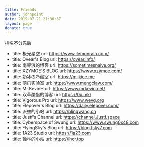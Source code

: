 ```yaml
---
title: Friends
author: johnpoint
date: 2019-07-21 21:30:37
layout: page
donate: true
---
```


排名不分先后

  - title: 极光星空
    url: https://www.ilemonrain.com/
  - title: Ovear's Blog
    url: https://ovear.info/
  - title: 南琴浪的博客
    url: https://sometimesnaive.org/
  - title: XZYMOE'S BLOG
    url: https://www.xzymoe.com/
  - title: 奶冰の冷藏室
    url: https://milkice.me
  - title: 萌爪实验室
    url: https://www.mengclaw.com/
  - title: Mr.KevinH
    url: https://www.mrkevin.net/
  - title: 双草酸酯的博客
    url: https://0x.mk/
  - title: Vigorous Pro
    url: https://www.wevg.org
  - title: Elepover's Blog
    url: https://daily.elepover.com/
  - title: 派兹的小站
    url: https://blingwang.cn
  - title: Justf‘s Channel
    url: https://channel.Justf.space
  - title: Cyberspace of Swung
    url: https://www.swung0x48.com
  - title: FlyingSky's Blog
    url: https://blog.fsky7.com
  - title: 1A23 Studio
    url: https://1a23.com
  - title: 翰林的小站
    url: https://ihcr.top